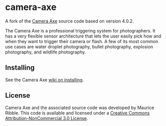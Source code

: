 # camera-axe

A fork of the [Camera Axe](http://www.cameraaxe.com/) source code based on version 4.0.2.

The Camera Axe is a professional triggering system for photographers. It has a very flexible sensor
architecture that lets the user easily pick how and when they want to trigger their camera or flash.
A few of its most common use cases are water droplet photography, bullet photography, explosion
photography, and wildlife photography.

## Installing

See the Camera Axe [wiki on installing](http://www.cameraaxe.com/wiki/index.php?title=Programming#How_to_Install_Camera_Axe_Software).

## License

Camera Axe and the associated source code was developed by Maurice Ribble. This code is available
and licensed under a [Creative Commons Attribution-NonCommercial 3.0 License](http://creativecommons.org/licenses/by-nc/3.0/).
